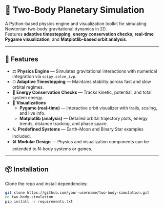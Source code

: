 # 🌌 Two-Body Planetary Simulation

A Python-based physics engine and visualization toolkit for simulating Newtonian two-body gravitational dynamics in 2D.  
Features **adaptive timestepping**, **energy conservation checks**, **real-time Pygame visualization**, and **Matplotlib-based orbit analysis**.  

---

## 🚀 Features
- ⚖️ **Physics Engine** — Simulates gravitational interactions with numerical integration via `scipy.solve_ivp`.  
- ⏱ **Adaptive Timestepping** — Maintains stability across fast and slow orbital regimes.  
- 🔋 **Energy Conservation Checks** — Tracks kinetic, potential, and total system energy.  
- 🎨 **Visualizations**  
  - **Pygame (real-time)** — Interactive orbit visualizer with trails, scaling, and live info.  
  - **Matplotlib (analysis)** — Detailed orbital trajectory plots, energy trends, distance tracking, and phase space.  
- 🪐 **Predefined Systems** — Earth–Moon and Binary Star examples included.  
- 🛠 **Modular Design** — Physics and visualization components can be extended to N-body systems or games.  

---

## 📦 Installation
Clone the repo and install dependencies:
```bash
git clone https://github.com/your-username/two-body-simulation.git
cd two-body-simulation
pip install -r requirements.txt
